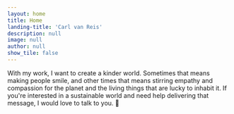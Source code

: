 ```yaml
---
layout: home
title: Home
landing-title: 'Carl van Reis'
description: null
image: null
author: null
show_tile: false
---
```


With my work, I want to create a kinder world. Sometimes that means making people smile, and other times that means stirring empathy and compassion for the planet and the living things that are lucky to inhabit it. If you're interested in a sustainable world and need help delivering that message, I would love to talk to you. 🌻